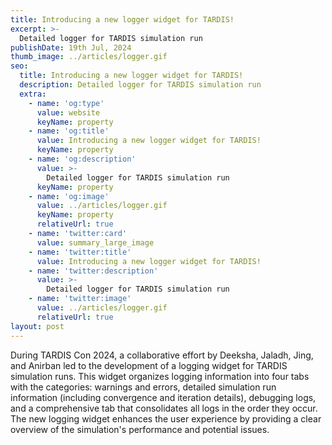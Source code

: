 ```yaml
---
title: Introducing a new logger widget for TARDIS!
excerpt: >-
  Detailed logger for TARDIS simulation run
publishDate: 19th Jul, 2024
thumb_image: ../articles/logger.gif
seo:
  title: Introducing a new logger widget for TARDIS!
  description: Detailed logger for TARDIS simulation run
  extra:
    - name: 'og:type'
      value: website
      keyName: property
    - name: 'og:title'
      value: Introducing a new logger widget for TARDIS!
      keyName: property
    - name: 'og:description'
      value: >-
        Detailed logger for TARDIS simulation run
      keyName: property
    - name: 'og:image'
      value: ../articles/logger.gif
      keyName: property
      relativeUrl: true
    - name: 'twitter:card'
      value: summary_large_image
    - name: 'twitter:title'
      value: Introducing a new logger widget for TARDIS!
    - name: 'twitter:description'
      value: >-
        Detailed logger for TARDIS simulation run
    - name: 'twitter:image'
      value: ../articles/logger.gif
      relativeUrl: true
layout: post
---
```


During TARDIS Con 2024, a collaborative effort by Deeksha, Jaladh, Jing, and Anirban led to the development of a logging widget for TARDIS simulation runs. This widget organizes logging information into four tabs with the categories: warnings and errors, detailed simulation run information (including convergence and iteration details), debugging logs, and a comprehensive tab that consolidates all logs in the order they occur.
The new logging widget enhances the user experience by providing a clear overview of the simulation's performance and potential issues.

